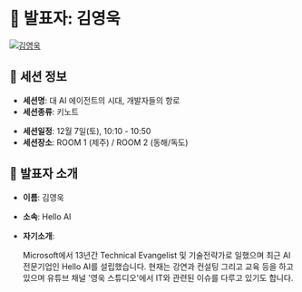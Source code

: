 # 🎤 발표자: 김영욱

<div class="container">
    <div class="row justify-content-center">
        <div class="col-md-4 profile mb-4 text-center">
            <a href="#" target="_self"><img src="/images/speakers/youngwookkim.jpg" alt="김영욱" class="img-fluid" /></a>
        </div>
    </div>
</div>

## 🔎 세션 정보

- **세션명**: 대 AI 에이전트의 시대, 개발자들의 항로
- **세션종류**: 키노트
<!-- - **세션설명**: -->
- **세션일정**: 12월 7일(토), 10:10 - 10:50
- **세션장소**: ROOM 1 (제주) / ROOM 2 (동해/독도)

## 📜 발표자 소개

- **이름**: 김영욱
- **소속**: Hello AI
- **자기소개**:

  Microsoft에서 13년간 Technical Evangelist 및 기술전략가로 일했으며 최근 AI 전문기업인 Hello AI를 설립했습니다. 현재는 강연과 컨설팅 그리고 교육 등을 하고 있으며 유튜브 채널 '영욱 스튜디오'에서 IT와 관련된 이슈를 다루고 있기도 합니다.